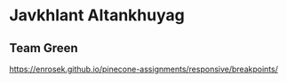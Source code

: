# Javkhlant Altankhuyag

## Team Green

https://enrosek.github.io/pinecone-assignments/responsive/breakpoints/
